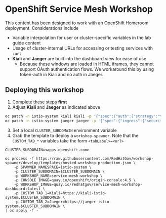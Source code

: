 # OpenShift Service Mesh Workshop
This content has been designed to work with an OpenShift Homeroom deployment. Considerations include
* Variable interpolation for user or cluster-specific variables in the lab guide content
* Usage of cluster-internal URLs for accessing or testing services with `curl`
* **Kiali** and **Jaeger** are built into the dashboard view for ease of use
    * Because these windows are loaded in HTML iframes, they cannot support OAuth authentication flows. We workaround this by using token-auth in Kiali and no auth in Jaeger.  

## Deploying this workshop
1. Complete [these steps](https://github.com/RedHatGov/openshift-microservices/tree/workshop-stable/deployment/workshop) **first**
2. Adjust **Kiali** and **Jaeger** as indicated above
```bash
oc patch -n istio-system kiali kiali -p '{"spec":{"auth":{"strategy":"token"}}}' --type merge
oc patch -n istio-system jaeger jaeger -p '{"spec":{"ingress":{"security":"none"}}}' --type merge
```
3. Set a local `CLUSTER_SUBDOMAIN` environment variable
4. Grab the template to deploy a `workshop-spawner`. Note that the `CUSTOM_TAB_*` variables take the form `<tabLabel>=<url>` 
```
CLUSTER_SUBDOMAIN=<apps.openshift.com>

oc process -f https://raw.githubusercontent.com/RedHatGov/workshop-spawner/develop/templates/hosted-workshop-production.json \
    -p SPAWNER_NAMESPACE=istio-system \
    -p CLUSTER_SUBDOMAIN=$CLUSTER_SUBDOMAIN \
    -p WORKSHOP_NAME=service-mesh-workshop \
    -p CONSOLE_IMAGE=quay.io/openshift/origin-console:4.5 \
    -p WORKSHOP_IMAGE=quay.io/redhatgov/service-mesh-workshop-dashboard:latest \
    -p CUSTOM_TAB_1=Kiali=https://kiali-istio-system.$CLUSTER_SUBDOMAIN \
    -p CUSTOM_TAB_2=Jaeger=https://jaeger-istio-system.$CLUSTER_SUBDOMAIN \
| oc apply -f -
```